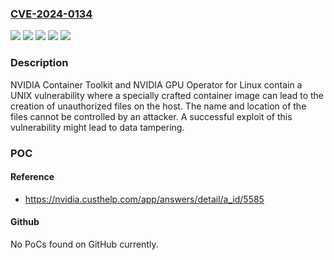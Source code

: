 ### [CVE-2024-0134](https://cve.mitre.org/cgi-bin/cvename.cgi?name=CVE-2024-0134)
![](https://img.shields.io/static/v1?label=Product&message=NVIDIA%20Container%20Toolkit&color=blue)
![](https://img.shields.io/static/v1?label=Product&message=NVIDIA%20GPU%20Operator&color=blue)
![](https://img.shields.io/static/v1?label=Version&message=%3D%20All%20versions%20up%20to%20and%20including%2024.6.2%20&color=brighgreen)
![](https://img.shields.io/static/v1?label=Version&message=%3D%20All%20versions%20up%20to%20and%20including%20v1.16.2%20&color=brighgreen)
![](https://img.shields.io/static/v1?label=Vulnerability&message=CWE-61&color=brighgreen)

### Description

NVIDIA Container Toolkit and NVIDIA GPU Operator for Linux contain a UNIX vulnerability where a specially crafted container image can lead to the creation of unauthorized files on the host. The name and location of the files cannot be controlled by an attacker. A successful exploit of this vulnerability might lead to data tampering.

### POC

#### Reference
- https://nvidia.custhelp.com/app/answers/detail/a_id/5585

#### Github
No PoCs found on GitHub currently.

